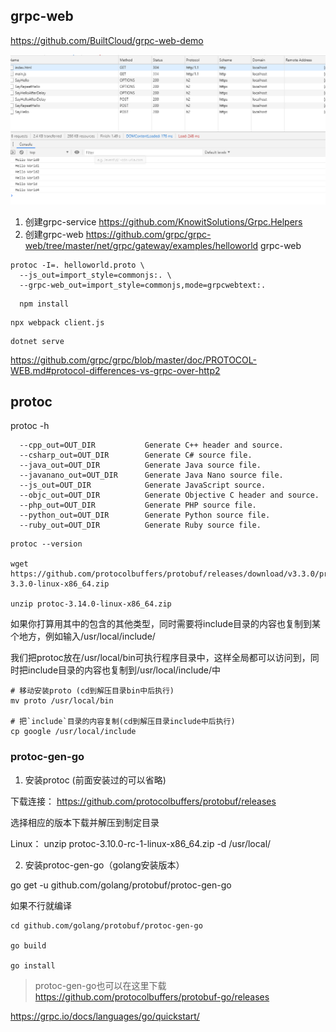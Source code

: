
## grpc-web
https://github.com/BuiltCloud/grpc-web-demo

![](../img/grpc-web-demo.png)

1. 创建grpc-service
https://github.com/KnowitSolutions/Grpc.Helpers
2. 创建grpc-web
https://github.com/grpc/grpc-web/tree/master/net/grpc/gateway/examples/helloworld
grpc-web
```
protoc -I=. helloworld.proto \
  --js_out=import_style=commonjs:. \
  --grpc-web_out=import_style=commonjs,mode=grpcwebtext:.
```
```
  npm install
```
```
npx webpack client.js
```
```
dotnet serve
```

https://github.com/grpc/grpc/blob/master/doc/PROTOCOL-WEB.md#protocol-differences-vs-grpc-over-http2

## protoc
protoc -h
```
  --cpp_out=OUT_DIR           Generate C++ header and source.
  --csharp_out=OUT_DIR        Generate C# source file.
  --java_out=OUT_DIR          Generate Java source file.
  --javanano_out=OUT_DIR      Generate Java Nano source file.
  --js_out=OUT_DIR            Generate JavaScript source.
  --objc_out=OUT_DIR          Generate Objective C header and source.
  --php_out=OUT_DIR           Generate PHP source file.
  --python_out=OUT_DIR        Generate Python source file.
  --ruby_out=OUT_DIR          Generate Ruby source file.
```

```
protoc --version

wget https://github.com/protocolbuffers/protobuf/releases/download/v3.3.0/protoc-3.3.0-linux-x86_64.zip

unzip protoc-3.14.0-linux-x86_64.zip
```

如果你打算用其中的包含的其他类型，同时需要将include目录的内容也复制到某个地方，例如输入/usr/local/include/

我们把protoc放在/usr/local/bin可执行程序目录中，这样全局都可以访问到，同时把include目录的内容也复制到/usr/local/include/中
```
# 移动安装proto (cd到解压目录bin中后执行)
mv proto /usr/local/bin

# 把`include`目录的内容复制(cd到解压目录include中后执行)
cp google /usr/local/include
```

### protoc-gen-go
1. 安装protoc (前面安装过的可以省略)

下载连接： https://github.com/protocolbuffers/protobuf/releases 

选择相应的版本下载并解压到制定目录

Linux： unzip protoc-3.10.0-rc-1-linux-x86_64.zip -d /usr/local/

2. 安装protoc-gen-go（golang安装版本）

go get -u github.com/golang/protobuf/protoc-gen-go

如果不行就编译
```
cd github.com/golang/protobuf/protoc-gen-go

go build

go install
```

> protoc-gen-go也可以在这里下载 https://github.com/protocolbuffers/protobuf-go/releases

https://grpc.io/docs/languages/go/quickstart/